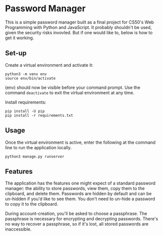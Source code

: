 # Password Manager

This is a simple password manager built as a final project for CS50's Web Programming with Python and JavaScript. It probably shouldn't be used, given the security risks invovled. But if one would like to, below is how to get it working.

## Set-up

Create a virtual environment and activate it: 

    python3 -m venv env
    source env/bin/activate

(env) should now be visible before your command prompt. Use the command `deactivate` to exit the virtual environment at any time. 

Install requirements:

    pip install -U pip
    pip install -r requirements.txt
 
## Usage

Once the virtual environment is active, enter the following at the command line to run the application locally.
    
    python3 manage.py runserver


## Features

The application has the features one might expect of a standard password manager: the ability to store passwords, view them, copy them to the clipboard, and delete them. Passwords are hidden by default and can be un-hidden if you'd like to see them. You don't need to un-hide a password to copy it to the clipboard.

During account-creation, you'll be asked to choose a passphrase. The passphrase is necessary for encrypting and decrypting passwords. There's no way to recover a passphrase, so if it's lost, all stored passwords are inaccessible. 

